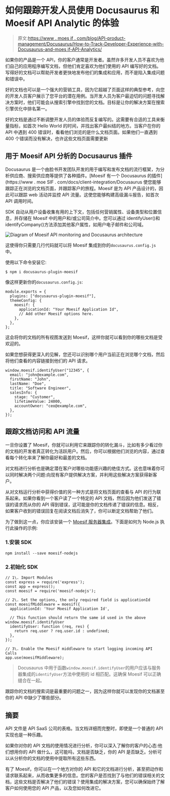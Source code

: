 # 如何跟踪开发人员使用 Docusaurus 和 Moesif API Analytic 的体验

> 原文:[https://www . moes if . com/blog/API-product-management/Docusaurus/How-to-Track-Developer-Experience-with-Docusaurus-and-moes if-API-Analytics/](https://www.moesif.com/blog/api-product-management/docusaurus/How-to-Track-Developer-Experience-with-Docusaurus-and-Moesif-API-Analytics/)

如果你的产品是一个 API，你的客户通常是开发者。虽然许多开发人员不喜欢为他们自己的应用程序编写文档，但他们肯定喜欢为他们使用的 API 编写好的文档。写得好的文档可以帮助开发者更快地发布他们的集成和应用，而不是陷入集成问题和错误中。

好的文档也可以是一个强大的营销工具，因为它超越了页面这样的典型参考，向您的开发人员客户展示了您平台的潜在用例。当开发人员为客户最迫切的问题寻找解决方案时，他们可能会从搜索引擎中找到您的文档。目标是让你的解决方案在搜索引擎优化中排名第一。

好的文档是通过不断调整开发人员的体验而反复编写的。这需要有合适的工具来衡量指标，如首次 Hello World 的时间，并找出客户最纠结的地方。当客户在你的 API 中遇到 400 错误时，看看他们浏览的是什么文档页面。如果他们一直遇到 400 个错误而没有解决，也许这些文档页面需要更新

## 用于 Moesif API 分析的 Docusaurus 插件

Docusaurus 是一个由脸书开发团队开发的用于编写和发布文档的流行框架，为分析供应商、搜索供应商等提供了各种插件。[Moesif 有一个 Docusaurus 的插件](https://www . moe SIF . com/docs/client-integration/Docusaurus 使您能够跟踪正在浏览的文档页面，并跟踪客户的旅程。Moesif 是为 API 产品设计的，因此可以跟踪 web 活动并监控 API 流量。这使您能够构建高级漏斗报告，如首次 API 调用时间。

SDK 自动从用户设备收集有用的上下文，包括任何营销属性、设备类型和位置信息，并存储在 Moesif 中的用户和/或公司简介中。您可以通过 identifyUser()和 identifyCompany()方法添加其他客户属性，如用户电子邮件和公司域。

![Diagram of Moesif API monitoring and Docusaurus architecture](../Images/fc8a6e2cbf7d84367c8b1a9d3d17ca0e.png)

这使得你只需要几行代码就可以将 Moesif 集成到你的`docusaurus.config.js`中。

使用以下命令安装它:

```
$ npm i docusaurus-plugin-moesif 
```

像这样更新你的`docusaurus.config.js`:

```
module.exports = {
  plugins: ["docusaurus-plugin-moesif"],
  themeConfig: {
    moesif: {
      applicationId: "Your Moesif Application Id",
      // Add other Moesif options here.
    },
  },
}; 
```

这会将你的文档的所有视图发送到 Moesif，这样你就可以看到你的哪些文档是受欢迎的。

如果您想获得更深入的见解，您还可以识别哪个用户当前正在浏览哪个文档，然后将他们查看的内容链接到他们的 API 请求。

```
window.moesif.identifyUser("12345", {
  email: "john@example.com",
  firstName: "John",
  lastName: "Doe",
  title: "Software Engineer",
  salesInfo: {
    stage: "Customer",
    lifetimeValue: 24000,
    accountOwner: "ceo@example.com",
  },
}); 
```

## 跟踪文档访问和 API 流量

一旦你设置了 Moesif，你就可以利用它来跟踪你的转化漏斗，比如有多少看过你的文档的开发者真正转化为活跃用户。然后，你可以根据他们浏览的内容，通过查看每个转化率来了解你最好和最差的文档。

对文档进行分析也是确定潜在客户对哪些功能感兴趣的绝佳方式。这也意味着你可以同时解决两个问题:向现有客户提供解决方案，并利用这些解决方案获得新客户。

从对文档运行分析中获得价值的另一种方式是将文档页面的查看与 API 的行为联系起来。如果你看到一个客户读了一个特定的 API 文档，然后因为他们发送了错误的请求而从你的 API 得到错误，这可能是你的文档传递了错误的信息。相反，如果客户收到的错误回复在阅读文档后消失了，你可以断定文档帮助了他们。

为了做到这一点，你应该安装一个 [Moesif 服务器集成](https://www.moesif.com/implementation)。下面是如何为 Node.js 执行此操作的示例:

### 1.安装 SDK

```
npm install --save moesif-nodejs 
```

### 2.初始化 SDK

```
// 1\. Import Modules
const express = require('express');
const app = express();
const moesif = require('moesif-nodejs');

// 2\. Set the options, the only required field is applicationId
const moesifMiddleware = moesif({
  applicationId: 'Your Moesif Application Id',

  // This function should return the same id used in the above window.moesif.identifyUser
  identifyUser: function (req, res) {
    return req.user ? req.user.id : undefined;
  },
});

// 3\. Enable the Moesif middleware to start logging incoming API Calls
app.use(moesifMiddleware); 
```

> Docusaurus 中用于函数`window.moesif.identifyUser`的用户应该与服务器集成的`identifyUser`方法中使用的 id 相匹配。这确保 Moesif 可以正确缝合在一起。

跟踪你的文档的搜索词是最重要的问题之一，因为这样你就可以发现你的文档甚至你的 API 中缺少了哪些部分。

## 摘要

API 文件是 API SaaS 公司的表格。当文档详细而完整时，即使是一个普通的 API 实现也是一种乐趣。

如果你对你的 API 文档的使用情况进行分析，你可以深入了解你的客户的心态:他们想用你的 API 做什么，这可能吗，文档是否缺乏，你的 API 是否缺乏。分析可以从分析你的文档的使用中提取所有这些东西。

有了 Moesif，你可以在一个地方对你的 API 和它的文档进行分析，甚至把动作和请求联系起来，从而收集更多的信息。您的客户是否找到了与他们的错误相关的文档，这些文档是否解决了他们的错误？使用集成的解决方案，您可以确保始终了解客户如何使用您的 API 产品，以及您如何改进它。